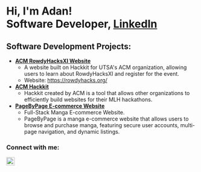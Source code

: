 <h1>Hi, I'm Adan! <br/>Software Developer, <a href="https://www.linkedin.com/in/adan-santos-36a30824a/">LinkedIn</a></h1>

<h2>Software Development Projects:</h2>

- <b>[ACM RowdyHacksXI Website](https://github.com/acmutsa/RowdyHacksXI)</b>
  - A website built on Hackkit for UTSA's ACM organization, allowing users to learn about RowdyHacksXI and register for the event.
  - Website: https://rowdyhacks.org/
- <b>[ACM Hackkit](https://github.com/acmutsa/HackKit)</b>
  - Hackkit created by ACM is a tool that allows other organizations to efficiently build websites for their MLH hackathons.
- <b>[PageByPage E-commerce Website](https://github.com/adanrsantos/PageByPage)</b>
  - Full-Stack Manga E-commerce Website.
  - PageByPage is a manga e-commerce website that allows users to browse and purchase manga, featuring secure user accounts, multi-page navigation, and dynamic listings.

<h3>Connect with me:</h3>

[<img align="left" alt="AdanSantos | LinkedIn" width="22px" src="https://cdn.jsdelivr.net/npm/simple-icons@v3/icons/linkedin.svg" />][linkedin]

[linkedin]: https://www.linkedin.com/in/adan-santos-36a30824a/
<!--
**joshmadakor1/joshmadakor1** is a ✨ _special_ ✨ repository because its `README.md` (this file) appears on your GitHub profile.

Here are some ideas to get you started:

- 🔭 I’m currently working on ...
- 🌱 I’m currently learning ...
- 👯 I’m looking to collaborate on ...
- 🤔 I’m looking for help with ...
- 💬 Ask me about ...
- 📫 How to reach me: ...
- 😄 Pronouns: ...
- ⚡ Fun fact: ...
-->
